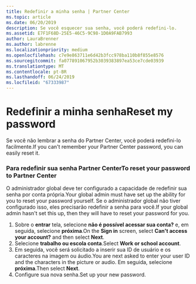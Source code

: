 ```yaml
---
title: Redefinir a minha senha | Partner Center
ms.topic: article
ms.date: 06/20/2019
description: Se você esquecer sua senha, você poderá redefini-lo.
ms.assetid: E7F1F68D-25E5-46C5-9C98-1D0A9FAB7993
author: LauraBrenner
ms.author: labrenne
ms.localizationpriority: medium
ms.openlocfilehash: c7e9e863711e6d42b3fcc978ba110b8f855e8576
ms.sourcegitcommit: fa077891067952b3039383897ea53ce7cde03939
ms.translationtype: MT
ms.contentlocale: pt-BR
ms.lasthandoff: 06/24/2019
ms.locfileid: "67333987"
---
```

# <a name="reset-my-password"></a><span data-ttu-id="ae64a-103">Redefinir a minha senha</span><span class="sxs-lookup"><span data-stu-id="ae64a-103">Reset my password</span></span>

<span data-ttu-id="ae64a-104">Se você não lembrar a senha do Partner Center, você poderá redefini-lo facilmente.</span><span class="sxs-lookup"><span data-stu-id="ae64a-104">If you can't remember your Partner Center password, you can easily reset it.</span></span>

### <a name="to-reset-your-password-to-partner-center"></a><span data-ttu-id="ae64a-105">Para redefinir sua senha Partner Center</span><span class="sxs-lookup"><span data-stu-id="ae64a-105">To reset your password to Partner Center</span></span>

<span data-ttu-id="ae64a-106">O administrador global deve ter configurado a capacidade de redefinir sua senha por conta própria.</span><span class="sxs-lookup"><span data-stu-id="ae64a-106">Your global admin must have set up the ability for you to reset your password yourself.</span></span> <span data-ttu-id="ae64a-107">Se o administrador global não tiver configurado isso, eles precisarão redefinir a senha para você.</span><span class="sxs-lookup"><span data-stu-id="ae64a-107">If your global admin hasn't set this up, then they will have to reset your password for you.</span></span> 

1. <span data-ttu-id="ae64a-108">Sobre o **entrar** tela, selecione **não é possível acessar sua conta?** e, em seguida, selecione **próxima**.</span><span class="sxs-lookup"><span data-stu-id="ae64a-108">On the **Sign in** screen, select **Can't access your account?** and then select **Next**.</span></span>
2. <span data-ttu-id="ae64a-109">Selecione **trabalho ou escola conta**.</span><span class="sxs-lookup"><span data-stu-id="ae64a-109">Select **Work or school account**.</span></span>
3. <span data-ttu-id="ae64a-110">Em seguida, você será solicitado a inserir sua ID de usuário e os caracteres na imagem ou áudio.</span><span class="sxs-lookup"><span data-stu-id="ae64a-110">You are next asked to enter your user ID and the characters in the picture or audio.</span></span> <span data-ttu-id="ae64a-111">Em seguida, selecione **próxima**.</span><span class="sxs-lookup"><span data-stu-id="ae64a-111">Then select **Next**.</span></span>
4. <span data-ttu-id="ae64a-112">Configure sua nova senha.</span><span class="sxs-lookup"><span data-stu-id="ae64a-112">Set up your new password.</span></span>
